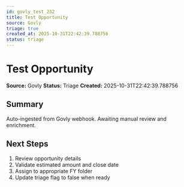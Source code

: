 ```yaml
---
id: govly_test_232
title: Test Opportunity
source: Govly
triage: true
created_at: 2025-10-31T22:42:39.788756
status: triage
---
```


# Test Opportunity

**Source:** Govly
**Status:** Triage
**Created:** 2025-10-31T22:42:39.788756

## Summary

Auto-ingested from Govly webhook. Awaiting manual review and enrichment.

## Next Steps

1. Review opportunity details
2. Validate estimated amount and close date
3. Assign to appropriate FY folder
4. Update triage flag to false when ready
